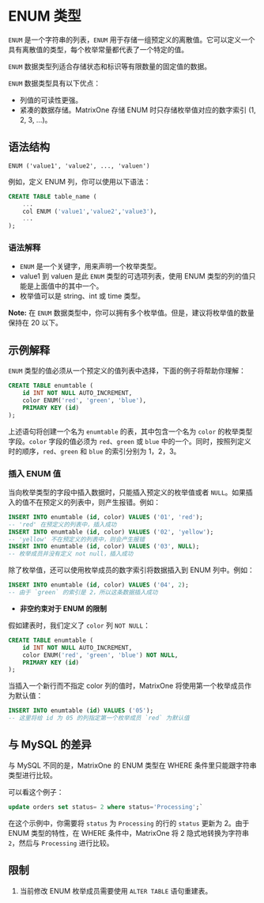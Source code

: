 # ENUM 类型

`ENUM` 是一个字符串的列表，`ENUM` 用于存储一组预定义的离散值。它可以定义一个具有离散值的类型，每个枚举常量都代表了一个特定的值。

`ENUM` 数据类型列适合存储状态和标识等有限数量的固定值的数据。

`ENUM` 数据类型具有以下优点：

- 列值的可读性更强。
- 紧凑的数据存储。MatrixOne 存储 ENUM 时只存储枚举值对应的数字索引 (1, 2, 3, …)。

## 语法结构

```
ENUM ('value1', 'value2', ..., 'valuen')
```

例如，定义 ENUM 列，你可以使用以下语法：

```sql
CREATE TABLE table_name (
    ...
    col ENUM ('value1','value2','value3'),
    ...
);
```

### 语法解释

- `ENUM` 是一个关键字，用来声明一个枚举类型。
- value1 到 valuen 是此 `ENUM` 类型的可选项列表，使用 ENUM 类型的列的值只能是上面值中的其中一个。
- 枚举值可以是 string、int 或 time 类型。

__Note:__ 在 `ENUM` 数据类型中，你可以拥有多个枚举值。但是，建议将枚举值的数量保持在 20 以下。

## 示例解释

`ENUM` 类型的值必须从一个预定义的值列表中选择，下面的例子将帮助你理解：

```sql
CREATE TABLE enumtable (
    id INT NOT NULL AUTO_INCREMENT,
    color ENUM('red', 'green', 'blue'),
    PRIMARY KEY (id)
);
```

上述语句将创建一个名为 `enumtable` 的表，其中包含一个名为 `color` 的枚举类型字段。`color` 字段的值必须为 `red`、`green` 或 `blue` 中的一个。同时，按照列定义时的顺序，`red`、`green` 和 `blue` 的索引分别为 1，2，3。

### 插入 ENUM 值

当向枚举类型的字段中插入数据时，只能插入预定义的枚举值或者 `NULL`。如果插入的值不在预定义的列表中，则产生报错。例如：

```sql
INSERT INTO enumtable (id, color) VALUES ('01', 'red');
-- 'red' 在预定义的列表中，插入成功
INSERT INTO enumtable (id, color) VALUES ('02', 'yellow');
-- 'yellow' 不在预定义的列表中，则会产生报错
INSERT INTO enumtable (id, color) VALUES ('03', NULL);
-- 枚举成员并没有定义 not null，插入成功
```

除了枚举值，还可以使用枚举成员的数字索引将数据插入到 ENUM 列中。例如：

```sql
INSERT INTO enumtable (id, color) VALUES ('04', 2);
-- 由于 `green` 的索引是 2，所以这条数据插入成功
```

- **非空约束对于 ENUM 的限制**

假如建表时，我们定义了 `color` 列 `NOT NULL`：

```sql
CREATE TABLE enumtable (
    id INT NOT NULL AUTO_INCREMENT,
    color ENUM('red', 'green', 'blue') NOT NULL,
    PRIMARY KEY (id)
);
```

当插入一个新行而不指定 color 列的值时，MatrixOne 将使用第一个枚举成员作为默认值：

```sql
INSERT INTO enumtable (id) VALUES ('05');
-- 这里将给 id 为 05 的列指定第一个枚举成员 `red` 为默认值
```

## 与 MySQL 的差异

与 MySQL 不同的是，MatrixOne 的 ENUM 类型在 WHERE 条件里只能跟字符串类型进行比较。

可以看这个例子：

```sql
update orders set status= 2 where status='Processing';`
```

在这个示例中，你需要将 `status` 为 `Processing` 的行的 `status` 更新为 2。由于 ENUM 类型的特性，在 WHERE 条件中，MatrixOne 将 2 隐式地转换为字符串 `2`，然后与 `Processing` 进行比较。

## 限制

1. 当前修改 ENUM 枚举成员需要使用 `ALTER TABLE` 语句重建表。
